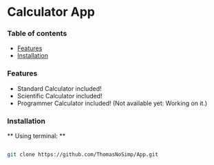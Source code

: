 # Calculator App

### Table of contents

<ul>
    <li><a href="#features">Features</a></li>
    <li><a href="#installation">Installation</a></li>
</ul>

### Features

- Standard Calculator included!
- Scientific Calculator included!
- Programmer Calculator included! (Not available yet: Working on it.)

### Installation

** Using terminal: **
```bash

git clone https://github.com/ThomasNoSimp/App.git

```